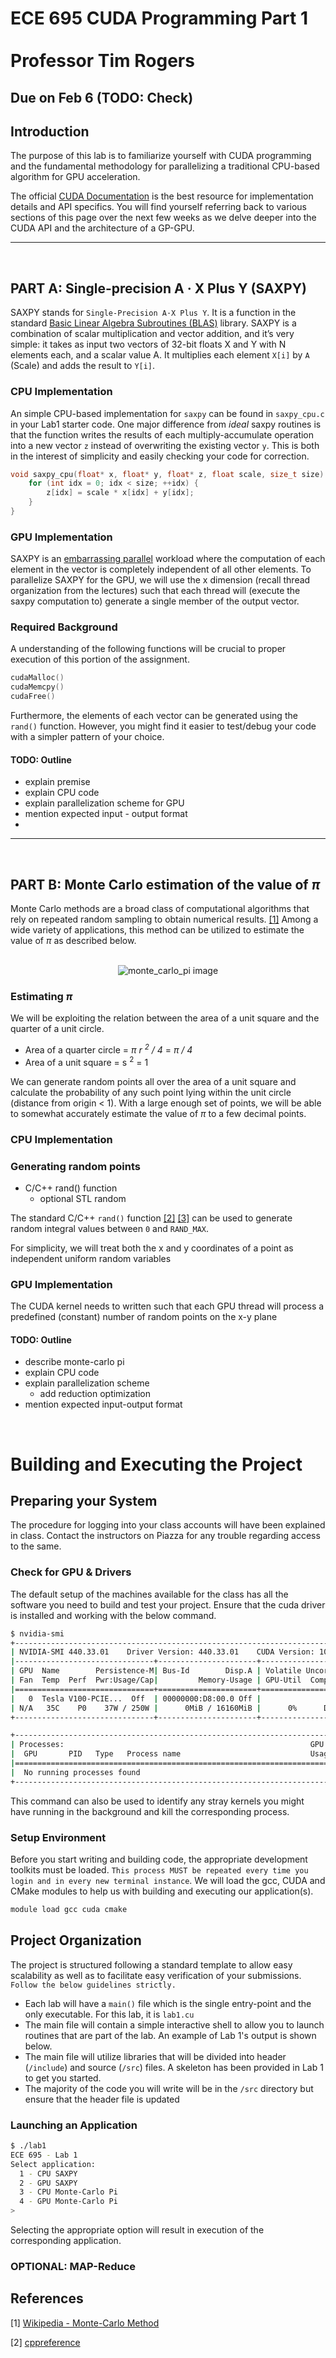 # ECE 695 CUDA Programming Part 1 <br><br> Professor Tim Rogers



## Due on Feb 6 (TODO: Check)
## Introduction

The purpose of this lab is to familiarize yourself with CUDA programming and the fundamental methodology for parallelizing a traditional CPU-based algorithm for GPU acceleration.  

The official [CUDA Documentation](https://docs.nvidia.com/cuda/) is the best resource for  implementation details and API specifics. You will find yourself referring back to various sections of this page over the next few weeks as we delve deeper into the CUDA API and the architecture of a GP-GPU. 

-----------------------------------------------------------
<br>

## PART A: Single-precision A · X Plus Y (SAXPY)

SAXPY stands for `Single-Precision A·X Plus Y`.  It is a function in the standard [Basic Linear Algebra Subroutines (BLAS)](http://en.wikipedia.org/wiki/Basic_Linear_Algebra_Subprograms) library. SAXPY is a combination of scalar multiplication and vector addition, and it’s very simple: it takes as input two vectors of 32-bit floats X and Y with N elements each, and a scalar value A. It multiplies each element `X[i]` by `A` (Scale) and adds the result to `Y[i]`.


### CPU Implementation

An simple CPU-based implementation for `saxpy` can be found in `saxpy_cpu.c` in your Lab1 starter code. One major difference from *ideal* saxpy routines is that the function writes the results of each multiply-accumulate operation into a new vector `z` instead of overwriting the existing vector `y`. This is both in the interest of simplicity and easily checking your code for correction.


```C++
void saxpy_cpu(float* x, float* y, float* z, float scale, size_t size) {
    for (int idx = 0; idx < size; ++idx) {
        z[idx] = scale * x[idx] + y[idx];
    }
}
```
### GPU Implementation

SAXPY is an [embarrassing parallel](https://en.wikipedia.org/wiki/Embarrassingly_parallel) workload where the computation of each element in the vector is completely independent of all other elements. To parallelize SAXPY for the GPU, we will use the x dimension (recall thread organization from the lectures) such that each thread will (execute the saxpy computation to) generate a single member of the output vector. 


### Required Background

A understanding of the following functions will be crucial to proper execution of this portion of the assignment.

```C++
cudaMalloc()
cudaMemcpy()
cudaFree()
```
Furthermore, the elements of each vector can be generated using the `rand()` function. However, you might find it easier to test/debug your code with a simpler pattern of your choice.

#### TODO: Outline
- explain premise
- explain CPU code
- explain parallelization scheme for GPU
- mention expected input - output format
- 

-----------------------------------------------------------
<br>

## PART B: Monte Carlo estimation of the value of _&pi;_

Monte Carlo methods are a broad class of computational algorithms that rely on repeated random sampling to obtain numerical results. [[1]](#1)
Among a wide variety of applications, this method can be utilized to estimate the value of _&pi;_ as described below.

<span style="display:block;text-align:center">\
    ![monte_carlo_pi image](./monte_carlo_pi.png)
</span>



### Estimating _&pi;_

We will be exploiting the relation between the area of a unit square and the quarter of a unit circle. 

- Area of a quarter circle  = _&pi; r <sup>2</sup> / 4_     = _&pi; / 4_
- Area of a unit square     = s <sup>2</sup>                = 1

We can generate random points all over the area of a unit square and calculate the probability of any such point lying within the unit circle (distance from origin < 1). With a large enough set of points, we will be able to somewhat accurately estimate the value of _&pi;_ to a few decimal points.

### CPU Implementation

### Generating random points

- C/C++ rand() function
    -   optional STL random

The standard C/C++ `rand()` function [[2]](https://en.cppreference.com/w/c/numeric/random/rand) [[3]](https://en.cppreference.com/w/cpp/numeric/random/rand) can be used to generate random integral values between `0` and `RAND_MAX`. 

For simplicity, we will treat both the x and y coordinates of a point as independent uniform random variables

### GPU Implementation

The CUDA kernel needs to written such that each GPU thread will process a predefined (constant) number of random points on the x-y plane

#### TODO: Outline
- describe monte-carlo pi
- explain CPU code
- explain parallelization scheme
    - add reduction optimization
- mention expected input-output format

 <br>

# Building and Executing the Project

## Preparing your System

The procedure for logging into your class accounts will have been explained in class. Contact the instructors on Piazza for any trouble regarding access to the same.

### Check for GPU & Drivers
The default setup of the machines available for the class has all the software you need to build and test your project. Ensure that the cuda driver is installed and working with the below command.

```bash
$ nvidia-smi
+-----------------------------------------------------------------------------+
| NVIDIA-SMI 440.33.01    Driver Version: 440.33.01    CUDA Version: 10.2     |
|-------------------------------+----------------------+----------------------+
| GPU  Name        Persistence-M| Bus-Id        Disp.A | Volatile Uncorr. ECC |
| Fan  Temp  Perf  Pwr:Usage/Cap|         Memory-Usage | GPU-Util  Compute M. |
|===============================+======================+======================|
|   0  Tesla V100-PCIE...  Off  | 00000000:D8:00.0 Off |                    0 |
| N/A   35C    P0    37W / 250W |      0MiB / 16160MiB |      0%      Default |
+-------------------------------+----------------------+----------------------+

+-----------------------------------------------------------------------------+
| Processes:                                                       GPU Memory |
|  GPU       PID   Type   Process name                             Usage      |
|=============================================================================|
|  No running processes found                                                 |
+-----------------------------------------------------------------------------+
```
This command can also be used to identify any stray kernels you might have running in the background and kill the corresponding process.

### Setup Environment

Before you start writing and building code, the appropriate development toolkits must be loaded. 
`This process MUST be repeated every time you login and in every new terminal instance`. We will load the gcc, CUDA and CMake modules to help us with building and executing our application(s).

```bash
module load gcc cuda cmake
```

## Project Organization

The project is structured following a standard template to allow easy scalability as well as to facilitate easy verification of your submissions. `Follow the below guidelines strictly.`

- Each lab will have a `main()` file which is the single entry-point and the only executable. For this lab, it is `lab1.cu`
- The main file will contain a simple interactive shell to allow you to launch routines that are part of the lab. An example of Lab 1's output is shown below. 
- The main file will utilize libraries that will be divided into header (`/include`) and source (`/src`) files. A skeleton has been provided in Lab 1 to get you started.
- The majority of the code you will write will be in the `/src` directory but ensure that the header file is updated

### Launching an Application

```bash
$ ./lab1
ECE 695 - Lab 1 
Select application: 
  1 - CPU SAXPY 
  2 - GPU SAXPY 
  3 - CPU Monte-Carlo Pi 
  4 - GPU Monte-Carlo Pi 
>
```

Selecting the appropriate option will result in execution of the corresponding application.


### OPTIONAL: MAP-Reduce 
## References
<a id="1">[1]</a> 
[Wikipedia - Monte-Carlo Method](https://en.wikipedia.org/wiki/Monte_Carlo_method)

<a id="cppref">[2]</a>
[cppreference](https://en.cppreference.com)
